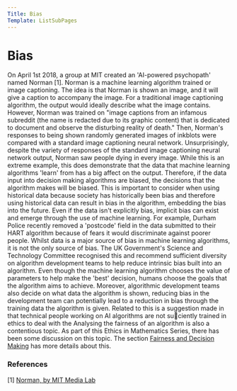 ```yaml
---
Title: Bias
Template: ListSubPages
---
```




# Bias
On April 1st 2018, a group at MIT created an 'AI-powered psychopath' named Norman [1]. Norman is a machine learning algorithm trained 
or image captioning. The idea is that Norman is shown an image, and it will give a caption to accompany the image. For a traditional
image captioning algorithm, the output would ideally describe what the image contains. However, Norman was trained on "image captions
from an infamous subreddit (the name is redacted due to its graphic content) that is dedicated to document and observe the disturbing
reality of death." Then, Norman's responses to being shown randomly generated images of inkblots were compared with a standard image
captioning neural network. Unsurprisingly, despite the variety of responses of the standard image captioning neural network output,
Norman saw people dying in every image. While this is an extreme example, this does demonstrate that the data that machine learning
algorithms 'learn' from has a big affect on the output. Therefore, if the data input into decision making algorithms are biased, the
decisions that the algorithm makes will be biased. This is important to consider when using historical data because society has
historically been bias and therefore using historical data can result in bias in the algorithm, embedding the bias into the future. Even if
the data isn't explicitly bias, implicit bias can exist and emerge through the use of machine learning. For example, Durham Police recently
removed a 'postcode' field in the data submitted to their HART algorithm because of fears it would discriminate against poorer people.
Whilst data is a major source of bias in machine learning algorithms, it is not the only source of bias. The UK Government's Science and
Technology Committee recognised this and recommend sufficient diversity on algorithm development teams to help reduce intrinsic bias built
into an algorithm. Even though the machine learning algorithm chooses the value of parameters to help make the 'best' decision, humans
choose the goals that the algorithm aims to achieve. Moreover, algorithmic development teams also decide on what data the algorithm is
shown, reducing bias in the development team can potentially lead to a reduction in bias through the training data the algorithm is given.
Related to this is a suggestion made in that technical people working on AI algorithms are not suciently trained in ethics to deal with
the Analysing the fairness of an algorithm is also a contentious topic. As part of this Ethics in Mathematics Series, there has been some
discussion on this topic. The section [Fairness and Decision Making](https://cueimps.soc.srcf.net/course/course/algorithms) has more details about this. 

### References

[1] [Norman, by MIT Media Lab](http://norman-ai.mit.edu)
